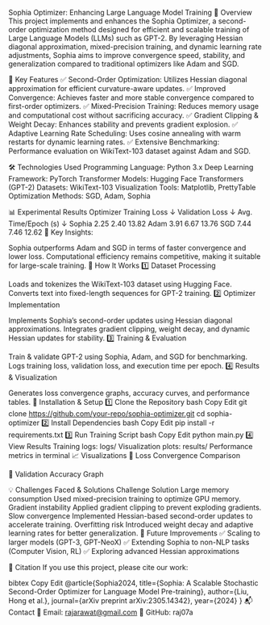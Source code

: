Sophia Optimizer: Enhancing Large Language Model Training
📌 Overview
This project implements and enhances the Sophia Optimizer, a second-order optimization method designed for efficient and scalable training of Large Language Models (LLMs) such as GPT-2. By leveraging Hessian diagonal approximation, mixed-precision training, and dynamic learning rate adjustments, Sophia aims to improve convergence speed, stability, and generalization compared to traditional optimizers like Adam and SGD.

🚀 Key Features
✅ Second-Order Optimization: Utilizes Hessian diagonal approximation for efficient curvature-aware updates.
✅ Improved Convergence: Achieves faster and more stable convergence compared to first-order optimizers.
✅ Mixed-Precision Training: Reduces memory usage and computational cost without sacrificing accuracy.
✅ Gradient Clipping & Weight Decay: Enhances stability and prevents gradient explosion.
✅ Adaptive Learning Rate Scheduling: Uses cosine annealing with warm restarts for dynamic learning rates.
✅ Extensive Benchmarking: Performance evaluation on WikiText-103 dataset against Adam and SGD.

🛠️ Technologies Used
Programming Language: Python 3.x
Deep Learning Framework: PyTorch
Transformer Models: Hugging Face Transformers (GPT-2)
Datasets: WikiText-103
Visualization Tools: Matplotlib, PrettyTable
Optimization Methods: SGD, Adam, Sophia
 
📊 Experimental Results
Optimizer	Training Loss ↓	Validation Loss ↓	Avg. Time/Epoch (s) ↓
Sophia	2.25	2.40	13.82
Adam	3.91	6.67	13.76
SGD	7.44	7.46	12.62
📌 Key Insights:

Sophia outperforms Adam and SGD in terms of faster convergence and lower loss.
Computational efficiency remains competitive, making it suitable for large-scale training.
🔬 How It Works
1️⃣ Dataset Processing

Loads and tokenizes the WikiText-103 dataset using Hugging Face.
Converts text into fixed-length sequences for GPT-2 training.
2️⃣ Optimizer Implementation

Implements Sophia’s second-order updates using Hessian diagonal approximations.
Integrates gradient clipping, weight decay, and dynamic Hessian updates for stability.
3️⃣ Training & Evaluation

Train & validate GPT-2 using Sophia, Adam, and SGD for benchmarking.
Logs training loss, validation loss, and execution time per epoch.
4️⃣ Results & Visualization

Generates loss convergence graphs, accuracy curves, and performance tables.
📌 Installation & Setup
1️⃣ Clone the Repository
bash
Copy
Edit
git clone https://github.com/your-repo/sophia-optimizer.git
cd sophia-optimizer
2️⃣ Install Dependencies
bash
Copy
Edit
pip install -r requirements.txt
3️⃣ Run Training Script
bash
Copy
Edit
python main.py
4️⃣ View Results
Training logs: logs/
Visualization plots: results/
Performance metrics in terminal
📈 Visualizations
📌 Loss Convergence Comparison

📌 Validation Accuracy Graph

💡 Challenges Faced & Solutions
Challenge	Solution
Large memory consumption	Used mixed-precision training to optimize GPU memory.
Gradient instability	Applied gradient clipping to prevent exploding gradients.
Slow convergence	Implemented Hessian-based second-order updates to accelerate training.
Overfitting risk	Introduced weight decay and adaptive learning rates for better generalization.
📌 Future Improvements
✅ Scaling to larger models (GPT-3, GPT-NeoX)
✅ Extending Sophia to non-NLP tasks (Computer Vision, RL)
✅ Exploring advanced Hessian approximations

📜 Citation
If you use this project, please cite our work:

bibtex
Copy
Edit
@article{Sophia2024,
  title={Sophia: A Scalable Stochastic Second-Order Optimizer for Language Model Pre-training},
  author={Liu, Hong et al.},
  journal={arXiv preprint arXiv:2305.14342},
  year={2024}
}
📬 Contact
📧 Email: rajarawat@gmail.com
🔗 GitHub: raj07a

